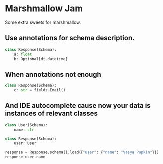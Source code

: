 Marshmallow Jam
===============

Some extra sweets for marshmallow. 


Use annotations for schema description.
---------------------------------------

```python
class Response(Schema):
    a: float
    b: Optional[dt.datetime]
```
        

When annotations not enough
---------------------------

```python
class Response(Schema):
    c: str = fields.Email()
```

And IDE autocomplete cause now your data is instances of relevant classes
-------------------------------------------------------------------------

```python
class User(Schema):
    name: str 

class Response(Schema):
    user: User

response = Response.schema().load({"user": {"name": "Vasya Pupkin"}})
response.user.name
```
